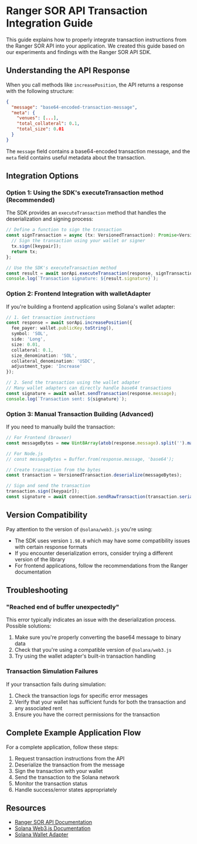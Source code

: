 # Ranger SOR API Transaction Integration Guide

This guide explains how to properly integrate transaction instructions from the Ranger SOR API into your application. We created this guide based on our experiments and findings with the Ranger SOR API SDK.

## Understanding the API Response

When you call methods like `increasePosition`, the API returns a response with the following structure:

```json
{
  "message": "base64-encoded-transaction-message",
  "meta": {
    "venues": [...],
    "total_collateral": 0.1,
    "total_size": 0.01
  }
}
```

The `message` field contains a base64-encoded transaction message, and the `meta` field contains useful metadata about the transaction.

## Integration Options

### Option 1: Using the SDK's executeTransaction method (Recommended)

The SDK provides an `executeTransaction` method that handles the deserialization and signing process:

```typescript
// Define a function to sign the transaction
const signTransaction = async (tx: VersionedTransaction): Promise<VersionedTransaction> => {
  // Sign the transaction using your wallet or signer
  tx.sign([keypair]);
  return tx;
};

// Use the SDK's executeTransaction method
const result = await sorApi.executeTransaction(response, signTransaction);
console.log(`Transaction signature: ${result.signature}`);
```

### Option 2: Frontend Integration with walletAdapter

If you're building a frontend application using Solana's wallet adapter:

```typescript
// 1. Get transaction instructions
const response = await sorApi.increasePosition({
  fee_payer: wallet.publicKey.toString(),
  symbol: 'SOL',
  side: 'Long',
  size: 0.01,
  collateral: 0.1,
  size_denomination: 'SOL',
  collateral_denomination: 'USDC',
  adjustment_type: 'Increase'
});

// 2. Send the transaction using the wallet adapter
// Many wallet adapters can directly handle base64 transactions
const signature = await wallet.sendTransaction(response.message);
console.log(`Transaction sent: ${signature}`);
```

### Option 3: Manual Transaction Building (Advanced)

If you need to manually build the transaction:

```typescript
// For Frontend (browser)
const messageBytes = new Uint8Array(atob(response.message).split('').map(c => c.charCodeAt(0)));

// For Node.js
// const messageBytes = Buffer.from(response.message, 'base64');

// Create transaction from the bytes
const transaction = VersionedTransaction.deserialize(messageBytes);

// Sign and send the transaction
transaction.sign([keypair]);
const signature = await connection.sendRawTransaction(transaction.serialize());
```

## Version Compatibility

Pay attention to the version of `@solana/web3.js` you're using:

- The SDK uses version `1.98.0` which may have some compatibility issues with certain response formats
- If you encounter deserialization errors, consider trying a different version of the library
- For frontend applications, follow the recommendations from the Ranger documentation

## Troubleshooting

### "Reached end of buffer unexpectedly"

This error typically indicates an issue with the deserialization process. Possible solutions:

1. Make sure you're properly converting the base64 message to binary data
2. Check that you're using a compatible version of `@solana/web3.js`
3. Try using the wallet adapter's built-in transaction handling

### Transaction Simulation Failures

If your transaction fails during simulation:

1. Check the transaction logs for specific error messages
2. Verify that your wallet has sufficient funds for both the transaction and any associated rent
3. Ensure you have the correct permissions for the transaction

## Complete Example Application Flow

For a complete application, follow these steps:

1. Request transaction instructions from the API
2. Deserialize the transaction from the message
3. Sign the transaction with your wallet
4. Send the transaction to the Solana network
5. Monitor the transaction status
6. Handle success/error states appropriately

## Resources

- [Ranger SOR API Documentation](./docs/sor-api.md)
- [Solana Web3.js Documentation](https://solana-labs.github.io/solana-web3.js/)
- [Solana Wallet Adapter](https://github.com/solana-labs/wallet-adapter) 